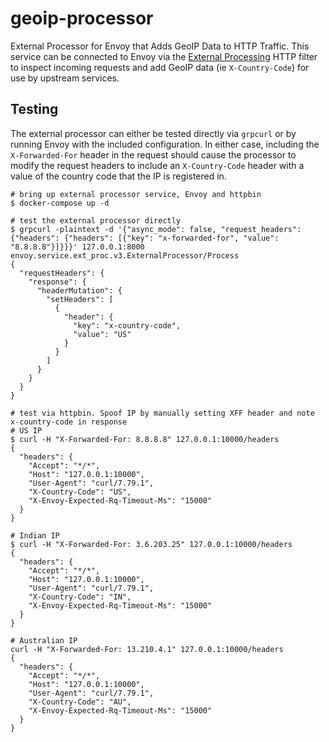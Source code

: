 # geoip-processor
External Processor for Envoy that Adds GeoIP Data to HTTP Traffic.  This service can be connected to Envoy via the 
[External Processing](https://www.envoyproxy.io/docs/envoy/latest/configuration/http/http_filters/ext_proc_filter) HTTP 
filter to inspect incoming requests and add GeoIP data (ie `X-Country-Code`) for use by upstream services.

## Testing
The external processor can either be tested directly via `grpcurl` or by running Envoy with the included configuration. 
In either case, including the `X-Forwarded-For` header in the request should cause the processor to modify the request 
headers to include an `X-Country-Code` header with a value of the country code that the IP is registered in.

```shell
# bring up external processor service, Envoy and httpbin
$ docker-compose up -d

# test the external processor directly
$ grpcurl -plaintext -d '{"async_mode": false, "request_headers": {"headers": {"headers": [{"key": "x-forwarded-for", "value": "8.8.8.8"}]}}}' 127.0.0.1:8000 envoy.service.ext_proc.v3.ExternalProcessor/Process
{
  "requestHeaders": {
    "response": {
      "headerMutation": {
        "setHeaders": [
          {
            "header": {
              "key": "x-country-code",
              "value": "US"
            }
          }
        ]
      }
    }
  }
}

# test via httpbin. Spoof IP by manually setting XFF header and note x-country-code in response
# US IP
$ curl -H "X-Forwarded-For: 8.8.8.8" 127.0.0.1:10000/headers
{
  "headers": {
    "Accept": "*/*",
    "Host": "127.0.0.1:10000",
    "User-Agent": "curl/7.79.1",
    "X-Country-Code": "US",
    "X-Envoy-Expected-Rq-Timeout-Ms": "15000"
  }
}

# Indian IP
$ curl -H "X-Forwarded-For: 3.6.203.25" 127.0.0.1:10000/headers
{
  "headers": {
    "Accept": "*/*",
    "Host": "127.0.0.1:10000",
    "User-Agent": "curl/7.79.1",
    "X-Country-Code": "IN",
    "X-Envoy-Expected-Rq-Timeout-Ms": "15000"
  }
}

# Australian IP
curl -H "X-Forwarded-For: 13.210.4.1" 127.0.0.1:10000/headers
{
  "headers": {
    "Accept": "*/*",
    "Host": "127.0.0.1:10000",
    "User-Agent": "curl/7.79.1",
    "X-Country-Code": "AU",
    "X-Envoy-Expected-Rq-Timeout-Ms": "15000"
  }
}
```